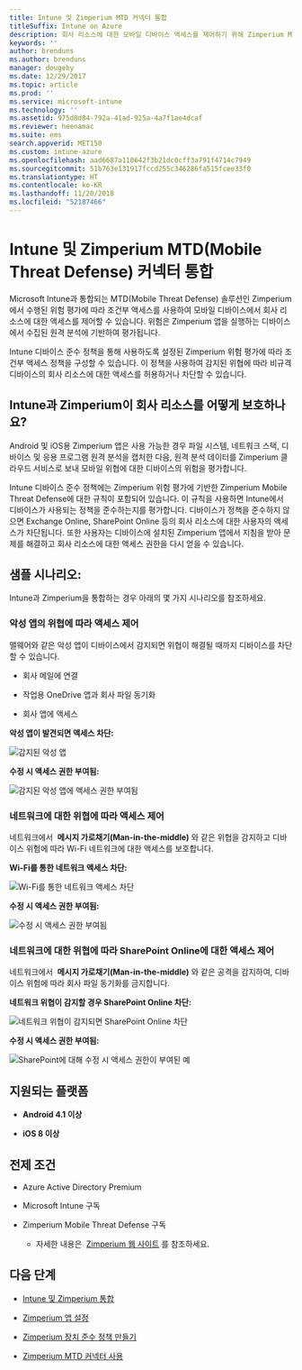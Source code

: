 ```yaml
---
title: Intune 및 Zimperium MTD 커넥터 통합
titleSuffix: Intune on Azure
description: 회사 리소스에 대한 모바일 디바이스 액세스를 제어하기 위해 Zimperium MTD(Mobile Threat Defense)와 Intune을 통합하는 방법을 알아봅니다.
keywords: ''
author: brenduns
ms.author: brenduns
manager: dougeby
ms.date: 12/29/2017
ms.topic: article
ms.prod: ''
ms.service: microsoft-intune
ms.technology: ''
ms.assetid: 975d8d84-792a-41ad-925a-4a7f1ae4dcaf
ms.reviewer: heenamac
ms.suite: ems
search.appverid: MET150
ms.custom: intune-azure
ms.openlocfilehash: aad6687a110642f3b21dc0cff3a791f4714c7949
ms.sourcegitcommit: 51b763e131917fccd255c346286fa515fcee33f0
ms.translationtype: HT
ms.contentlocale: ko-KR
ms.lasthandoff: 11/20/2018
ms.locfileid: "52187466"
---
```

# <a name="zimperium-mobile-threat-defense-connector-with-intune"></a>Intune 및 Zimperium MTD(Mobile Threat Defense) 커넥터 통합

Microsoft Intune과 통합되는 MTD(Mobile Threat Defense) 솔루션인 Zimperium에서 수행된 위험 평가에 따라 조건부 액세스를 사용하여 모바일 디바이스에서 회사 리소스에 대한 액세스를 제어할 수 있습니다. 위험은 Zimperium 앱을 실행하는 디바이스에서 수집된 원격 분석에 기반하여 평가됩니다.

Intune 디바이스 준수 정책을 통해 사용하도록 설정된 Zimperium 위험 평가에 따라 조건부 액세스 정책을 구성할 수 있습니다. 이 정책을 사용하여 감지된 위협에 따라 비규격 디바이스의 회사 리소스에 대한 액세스를 허용하거나 차단할 수 있습니다.

## <a name="how-do-intune-and-zimperium-help-protect-your-company-resources"></a>Intune과 Zimperium이 회사 리소스를 어떻게 보호하나요?

Android 및 iOS용 Zimperium 앱은 사용 가능한 경우 파일 시스템, 네트워크 스택, 디바이스 및 응용 프로그램 원격 분석을 캡처한 다음, 원격 분석 데이터를 Zimperium 클라우드 서비스로 보내 모바일 위협에 대한 디바이스의 위험을 평가합니다.

Intune 디바이스 준수 정책에는 Zimperium 위험 평가에 기반한 Zimperium Mobile Threat Defense에 대한 규칙이 포함되어 있습니다. 이 규칙을 사용하면 Intune에서 디바이스가 사용되는 정책을 준수하는지를 평가합니다. 디바이스가 정책을 준수하지 않으면 Exchange Online, SharePoint Online 등의 회사 리소스에 대한 사용자의 액세스가 차단됩니다. 또한 사용자는 디바이스에 설치된 Zimperium 앱에서 지침을 받아 문제를 해결하고 회사 리소스에 대한 액세스 권한을 다시 얻을 수 있습니다.

## <a name="sample-scenarios"></a>샘플 시나리오:

Intune과 Zimperium을 통합하는 경우 아래의 몇 가지 시나리오를 참조하세요.

### <a name="control-access-based-on-threats-from-malicious-apps"></a>악성 앱의 위협에 따라 액세스 제어

맬웨어와 같은 악성 앱이 디바이스에서 감지되면 위협이 해결될 때까지 디바이스를 차단할 수 있습니다.

-   회사 메일에 연결

-   작업용 OneDrive 앱과 회사 파일 동기화

-   회사 앱에 액세스

**악성 앱이 발견되면 액세스 차단:**

![감지된 악성 앱](./media/Maliciousapps_blocked_Zimperium.png)

**수정 시 액세스 권한 부여됨:**

![감지된 악성 앱에 액세스 권한 부여됨](./media/maliciousapps_unblocked_Zimperium.png)

### <a name="control-access-based-on-threat-to-network"></a>네트워크에 대한 위협에 따라 액세스 제어

네트워크에서  **메시지 가로채기(Man-in-the-middle)** 와 같은 위협을 감지하고 디바이스 위험에 따라 Wi-Fi 네트워크에 대한 액세스를 보호합니다.

**Wi-Fi를 통한 네트워크 액세스 차단:**

![Wi-Fi를 통한 네트워크 액세스 차단](./media/network_wifi_blocked_Zimperium.png)

**수정 시 액세스 권한 부여됨:**

![수정 시 액세스 권한 부여됨](./media/network_wifi_unblocked_Zimperium.png)

### <a name="control-access-to-sharepoint-online-based-on-threat-to-network"></a>네트워크에 대한 위협에 따라 SharePoint Online에 대한 액세스 제어

네트워크에서  **메시지 가로채기(Man-in-the-middle)** 와 같은 공격을 감지하여, 디바이스 위험에 따라 회사 파일 동기화를 금지합니다.

**네트워크 위협이 감지할 경우 SharePoint Online 차단:**

![네트워크 위협이 감지되면 SharePoint Online 차단](./media/network_spo_blocked_Zimperium.png)

**수정 시 액세스 권한 부여됨:**

![SharePoint에 대해 수정 시 액세스 권한이 부여된 예](./media/network_spo_unblocked_Zimperium.png)

## <a name="supported-platforms"></a>지원되는 플랫폼

-   **Android 4.1 이상**

-   **iOS 8 이상**

## <a name="prerequisites"></a>전제 조건

-   Azure Active Directory Premium

-   Microsoft Intune 구독

-   Zimperium Mobile Threat Defense 구독

    -   자세한 내용은  [Zimperium 웹 사이트](https://www.zimperium.com/zips-mobile-ips) 를 참조하세요.

## <a name="next-steps"></a>다음 단계

- [Intune 및 Zimperium 통합](zimperium-mtd-connector-integration.md)

- [Zimperium 앱 설정](mtd-apps-ios-app-configuration-policy-add-assign.md)

- [Zimperium 장치 준수 정책 만들기](mtd-device-compliance-policy-create.md)

- [Zimperium MTD 커넥터 사용](mtd-connector-enable.md)
